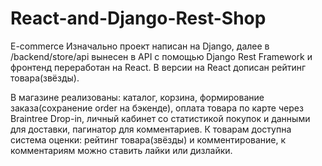 # React-and-Django-Rest-Shop
E-commerce
Изначально проект написан на Django, далее в /backend/store/api вынесен в API с помощью Django Rest Framework и фронтенд переработан на React.
В версии на React дописан рейтинг товара(звёзды).

В магазине реализованы: каталог, корзина, формирование заказа(сохранение order на бэкенде), оплата товара по карте через Braintree Drop-in, личный кабинет со статистикой покупок и данными для доставки, пагинатор для комментариев.
К товарам доступна система оценки: рейтинг товара(звёзды) и комментирование, к комментариям можно ставить лайки или дизлайки.
